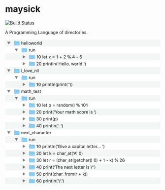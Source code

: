 # maysick
[![Build Status](https://travis-ci.org/3c1u/maysick.svg?branch=master)](https://travis-ci.org/3c1u/maysick)

A Programming Language of directories.

![examples](./examples.png)
